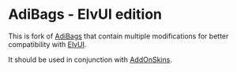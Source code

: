 # AdiBags - ElvUI edition

This is fork of [AdiBags](https://mods.curse.com/addons/wow/adibags) that contain multiple modifications for better compatibility with [ElvUI](https://www.tukui.org/download.php?ui=elvui).

It should be used in conjunction with [AddOnSkins](https://mods.curse.com/addons/wow/elvui_addonskins).
